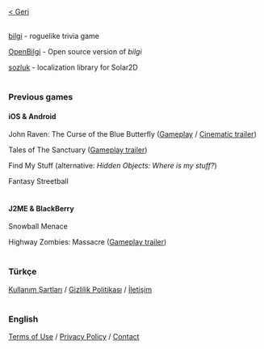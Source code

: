 [< Geri](../../..)
<br><br>

[bilgi](../../../bilgiWeb) - roguelike trivia game

[OpenBilgi](https://github.com/sekodev/OpenBilgi) - Open source version of _bilgi_

[sozluk](https://github.com/sekodev/sozluk) - localization library for Solar2D
<br><br>

### Previous games

#### iOS & Android

John Raven: The Curse of the Blue Butterfly ([Gameplay](https://youtu.be/EA6jV-IBJ6Y) / [Cinematic trailer](https://www.youtube.com/watch?v=r3gwMfLph1I))

Tales of The Sanctuary ([Gameplay trailer](https://youtu.be/mRIVhuGj0E8))

Find My Stuff (alternative: _Hidden Objects: Where is my stuff?_)

Fantasy Streetball
<br><br>

#### J2ME & BlackBerry

Snowball Menace

Highway Zombies: Massacre ([Gameplay trailer](https://www.youtube.com/watch?v=QPdXhhHLx8I))
<br><br>

### Türkçe

[Kullanım Şartları](terms/termsUse-tr.md) / [Gizlilik Politikası](privacy/privacyPolicy-tr.md) / [İletişim](mailto:info.sleepybug@gmail.com)
<br><br>

### English

[Terms of Use](terms/termsUse-en.md) / [Privacy Policy](privacy/privacyPolicy-en.md) / [Contact](mailto:info.sleepybug@gmail.com)
<br><br>
